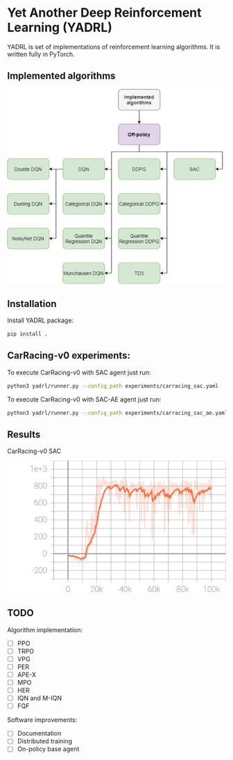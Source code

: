 # Yet Another Deep Reinforcement Learning (YADRL)

YADRL is set of implementations of reinforcement learning algorithms. It is
written fully in PyTorch.

## Implemented algorithms

![Algos](misc/implemented_algos.png)

## Installation

Install YADRL package:

```bash
pip install .
```

## CarRacing-v0 experiments:

To execute CarRacing-v0 with SAC agent just run:

```bash
python3 yadrl/runner.py --config_path experiments/carracing_sac.yaml
```

To execute CarRacing-v0 with SAC-AE agent just run:

```bash
python3 yadrl/runner.py --config_path experiments/carracing_sac_ae.yaml
```

## Results

CarRacing-v0 SAC

![SAC](misc/sac_reward.svg)

## TODO

Algorithm implementation:

- [ ] PPO
- [ ] TRPO
- [ ] VPG
- [ ] PER
- [ ] APE-X
- [ ] MPO
- [ ] HER
- [ ] IQN and M-IQN
- [ ] FQF

Software improvements:

- [ ] Documentation
- [ ] Distributed training
- [ ] On-policy base agent
